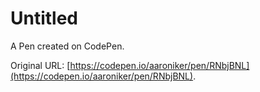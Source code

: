 # Untitled

A Pen created on CodePen.

Original URL: [https://codepen.io/aaroniker/pen/RNbjBNL](https://codepen.io/aaroniker/pen/RNbjBNL).

